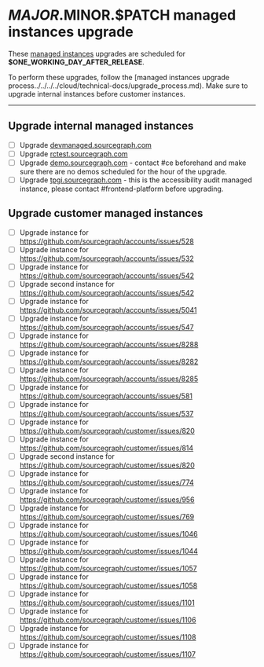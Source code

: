 <!--
DO NOTE COPY THIS ISSUE TEMPLATE MANUALLY. Use `yarn release tracking:issues` in the `sourcegraph/sourcegraph` repository.

Arguments:
- $MAJOR
- $MINOR
- $PATCH
- $RELEASE_DATE
- $ONE_WORKING_DAY_AFTER_RELEASE
-->

# $MAJOR.$MINOR.$PATCH managed instances upgrade

These [managed instances](../../../../cloud/index.md) upgrades are scheduled for **$ONE_WORKING_DAY_AFTER_RELEASE**.

To perform these upgrades, follow the [managed instances upgrade process../../../../cloud/technical-docs/upgrade_process.md).
Make sure to upgrade internal instances before customer instances.

---

## Upgrade internal managed instances

- [ ] Upgrade [devmanaged.sourcegraph.com](https://devmanaged.sourcegraph.com)
- [ ] Upgrade [rctest.sourcegraph.com](https://rctest.sourcegraph.com)
- [ ] Upgrade [demo.sourcegraph.com](https://demo.sourcegraph.com) - contact #ce beforehand and make sure there are no demos scheduled for the hour of the upgrade.
- [ ] Upgrade [tpgi.sourcegraph.com](https://tpgi.sourcegraph.com) - this is the accessibility audit managed instance, please contact #frontend-platform before upgrading.

## Upgrade customer managed instances

<!--
  DO NOT MENTION CUSTOMER NAMES on this list or your commits!
  Use a https://github.com/sourcegraph/accounts link instead.
-->

- [ ] Upgrade instance for https://github.com/sourcegraph/accounts/issues/528
- [ ] Upgrade instance for https://github.com/sourcegraph/accounts/issues/532
- [ ] Upgrade instance for https://github.com/sourcegraph/accounts/issues/542
- [ ] Upgrade second instance for https://github.com/sourcegraph/accounts/issues/542
- [ ] Upgrade instance for https://github.com/sourcegraph/accounts/issues/5041
- [ ] Upgrade instance for https://github.com/sourcegraph/accounts/issues/547
- [ ] Upgrade instance for https://github.com/sourcegraph/accounts/issues/8288
- [ ] Upgrade instance for https://github.com/sourcegraph/accounts/issues/8282
- [ ] Upgrade instance for https://github.com/sourcegraph/accounts/issues/8285
- [ ] Upgrade instance for https://github.com/sourcegraph/accounts/issues/581
- [ ] Upgrade instance for https://github.com/sourcegraph/accounts/issues/537
- [ ] Upgrade instance for https://github.com/sourcegraph/customer/issues/820
- [ ] Upgrade instance for https://github.com/sourcegraph/customer/issues/814
- [ ] Upgrade second instance for https://github.com/sourcegraph/customer/issues/820
- [ ] Upgrade instance for https://github.com/sourcegraph/customer/issues/774
- [ ] Upgrade instance for https://github.com/sourcegraph/customer/issues/956
- [ ] Upgrade instance for https://github.com/sourcegraph/customer/issues/769
- [ ] Upgrade instance for https://github.com/sourcegraph/customer/issues/1046
- [ ] Upgrade instance for https://github.com/sourcegraph/customer/issues/1044
- [ ] Upgrade instance for https://github.com/sourcegraph/customer/issues/1057
- [ ] Upgrade instance for https://github.com/sourcegraph/customer/issues/1058
- [ ] Upgrade instance for https://github.com/sourcegraph/customer/issues/1101
- [ ] Upgrade instance for https://github.com/sourcegraph/customer/issues/1106
- [ ] Upgrade instance for https://github.com/sourcegraph/customer/issues/1108
- [ ] Upgrade instance for https://github.com/sourcegraph/customer/issues/1107
